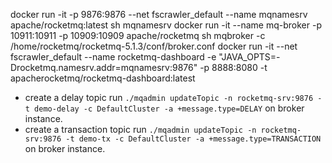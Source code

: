 docker run -it -p 9876:9876 --net fscrawler_default  --name mqnamesrv apache/rocketmq:latest sh mqnamesrv
docker run -it --name mq-broker -p 10911:10911 -p 10909:10909 apache/rocketmq sh mqbroker -c /home/rocketmq/rocketmq-5.1.3/conf/broker.conf
docker run -it --net fscrawler_default --name rocketmq-dashboard -e "JAVA_OPTS=-Drocketmq.namesrv.addr=mqnamesrv:9876" -p 8888:8080 -t apacherocketmq/rocketmq-dashboard:latest

- create a delay topic
 run `./mqadmin updateTopic -n rocketmq-srv:9876 -t demo-delay -c DefaultCluster -a +message.type=DELAY` on broker instance.
- create a transaction topic
 run `./mqadmin updateTopic -n rocketmq-srv:9876 -t demo-tx -c DefaultCluster -a +message.type=TRANSACTION` on broker instance.
